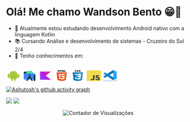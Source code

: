 # Olá! Me chamo Wandson Bento 😁🖖

- 🌱 Atualmente estou estudando desenvolvimento Android nativo com a linguagem Kotlin
- 📚 Cursando Análise e desenvolvimento de sistemas - Cruzeiro do Sul 2/4
- 🧠 Tenho conhecimentos em:
  
<div style="display: inline_block"><br>
  <img align="center" alt="Math-Ad" height="30" width="40" src="https://github.com/devicons/devicon/blob/master/icons/android/android-original.svg">
  <img align="center" alt="Math-Ads" height="30" width="40" src="https://github.com/devicons/devicon/blob/master/icons/androidstudio/androidstudio-original.svg">
  <img align="center" alt="Math-Kotlin" height="30" width="40" src="https://github.com/devicons/devicon/blob/master/icons/kotlin/kotlin-original.svg">
  <img align="center" alt="Math-HTML" height="30" width="40" src="https://github.com/devicons/devicon/blob/master/icons/html5/html5-original-wordmark.svg">
  <img align="center" alt="Math-CSS" height="30" width="40" src="https://github.com/devicons/devicon/blob/master/icons/css3/css3-original-wordmark.svg">
  <img align="center" alt="Math-JS" height="30" width="40" src="https://github.com/devicons/devicon/blob/master/icons/javascript/javascript-original.svg">
  <img align="center" alt="Math-VScode" height="30" width="40" src="https://github.com/devicons/devicon/blob/master/icons/vscode/vscode-original-wordmark.svg">
</div>


[![Ashutosh's github activity graph](https://github-readme-activity-graph.vercel.app/graph?username=WandsonB&theme=react-dark&hide_border=true)](https://github.com/ashutosh00710/github-readme-activity-graph)

<div> 
  <a href = "mailto:pfsn.wandson@gmail.com"><img src="https://img.shields.io/badge/-Gmail-%23333?style=for-the-badge&logo=gmail&logoColor=white" target="_blank"></a>
  <a href="https://www.linkedin.com/in/wandson-b-souza-653862195/" target="_blank"><img src="https://img.shields.io/badge/-LinkedIn-%230077B5?style=for-the-badge&logo=linkedin&logoColor=white" target="_blank"></a> 
</div>

<div align="center">
  
  ![Contador de Visualizações](https://komarev.com/ghpvc/?username=WandsonB&color=006bed)
  
</div>

<!--
**WandsonB/WandsonB** is a ✨ _special_ ✨ repository because its `README.md` (this file) appears on your GitHub profile.

Here are some ideas to get you started:

- 🔭 I’m currently working on ...
- 🌱 I’m currently learning ...
- 👯 I’m looking to collaborate on ...
- 🤔 I’m looking for help with ...
- 💬 Ask me about ...
- 📫 How to reach me: ...
- 😄 Pronouns: ...
- ⚡ Fun fact: ...
-->
